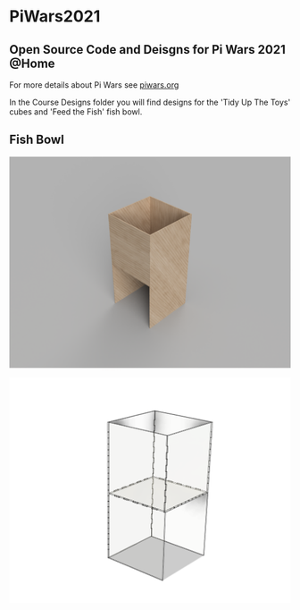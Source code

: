# PiWars2021

Open Source Code and Deisgns for Pi Wars 2021 @Home
---------------------------------------------------

For more details about Pi Wars see [piwars.org](https://piwars.org "Piwars")

In the Course Designs folder you will find designs for the 'Tidy Up The Toys' cubes and 'Feed the Fish' fish bowl.

Fish Bowl
---------

![Fish Bowel Render](https://github.com/OpenPiRobotics/PiWars2021/blob/master/Course%20Designs/fish_bowl-render.PNG)

![Fish Bowel wire frame](https://github.com/OpenPiRobotics/PiWars2021/blob/master/Course%20Designs/fish_bowl_two%20v2.png)


 
